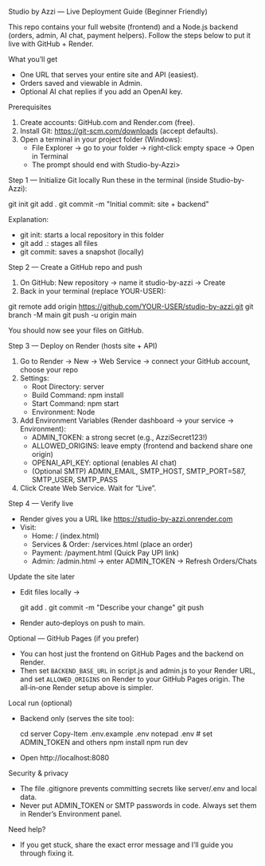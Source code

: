Studio by Azzi — Live Deployment Guide (Beginner Friendly)

This repo contains your full website (frontend) and a Node.js backend (orders, admin, AI chat, payment helpers). Follow the steps below to put it live with GitHub + Render.

What you’ll get
- One URL that serves your entire site and API (easiest).
- Orders saved and viewable in Admin.
- Optional AI chat replies if you add an OpenAI key.

Prerequisites
1) Create accounts: GitHub.com and Render.com (free).
2) Install Git: https://git-scm.com/downloads (accept defaults).
3) Open a terminal in your project folder (Windows):
   - File Explorer → go to your folder → right‑click empty space → Open in Terminal
   - The prompt should end with Studio-by-Azzi>

Step 1 — Initialize Git locally
Run these in the terminal (inside Studio-by-Azzi):

  git init
  git add .
  git commit -m "Initial commit: site + backend"

Explanation:
- git init: starts a local repository in this folder
- git add .: stages all files
- git commit: saves a snapshot (locally)

Step 2 — Create a GitHub repo and push
1) On GitHub: New repository → name it studio-by-azzi → Create
2) Back in your terminal (replace YOUR-USER):

  git remote add origin https://github.com/YOUR-USER/studio-by-azzi.git
  git branch -M main
  git push -u origin main

You should now see your files on GitHub.

Step 3 — Deploy on Render (hosts site + API)
1) Go to Render → New → Web Service → connect your GitHub account, choose your repo
2) Settings:
   - Root Directory: server
   - Build Command: npm install
   - Start Command: npm start
   - Environment: Node
3) Add Environment Variables (Render dashboard → your service → Environment):
   - ADMIN_TOKEN: a strong secret (e.g., AzziSecret123!)
   - ALLOWED_ORIGINS: leave empty (frontend and backend share one origin)
   - OPENAI_API_KEY: optional (enables AI chat)
   - (Optional SMTP) ADMIN_EMAIL, SMTP_HOST, SMTP_PORT=587, SMTP_USER, SMTP_PASS
4) Click Create Web Service. Wait for “Live”.

Step 4 — Verify live
- Render gives you a URL like https://studio-by-azzi.onrender.com
- Visit:
  - Home: / (index.html)
  - Services & Order: /services.html (place an order)
  - Payment: /payment.html (Quick Pay UPI link)
  - Admin: /admin.html → enter ADMIN_TOKEN → Refresh Orders/Chats

Update the site later
- Edit files locally →

  git add .
  git commit -m "Describe your change"
  git push

- Render auto‑deploys on push to main.

Optional — GitHub Pages (if you prefer)
- You can host just the frontend on GitHub Pages and the backend on Render.
- Then set `BACKEND_BASE_URL` in script.js and admin.js to your Render URL, and set `ALLOWED_ORIGINS` on Render to your GitHub Pages origin. The all‑in‑one Render setup above is simpler.

Local run (optional)
- Backend only (serves the site too):

  cd server
  Copy-Item .env.example .env
  notepad .env   # set ADMIN_TOKEN and others
  npm install
  npm run dev

- Open http://localhost:8080

Security & privacy
- The file .gitignore prevents committing secrets like server/.env and local data.
- Never put ADMIN_TOKEN or SMTP passwords in code. Always set them in Render’s Environment panel.

Need help?
- If you get stuck, share the exact error message and I’ll guide you through fixing it.


